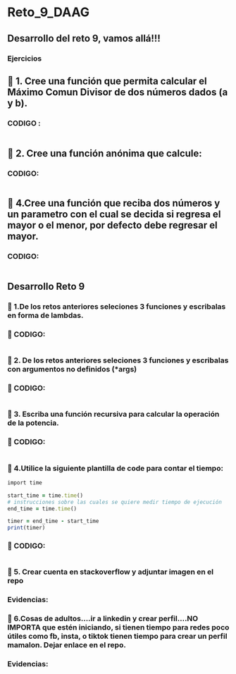 # Reto_9_DAAG
## Desarrollo del reto 9, vamos allá!!!
### Ejercicios 
## :dart: 1. Cree una función que permita calcular el Máximo Comun Divisor de dos números dados (a y b).

### CODIGO :

```ruby

```

## :dart: 2. Cree una función anónima que calcule:


### CODIGO:

```ruby

```


## :dart: 4.Cree una función que reciba dos números y un parametro con el cual se decida si regresa el mayor o el menor, por defecto debe regresar el mayor.

### CODIGO:


```ruby

```

## Desarrollo Reto 9

### :trumpet: 1.De los retos anteriores seleciones 3 funciones y escribalas en forma de lambdas.


### :memo: CODIGO:


```ruby

```



### :trumpet: 2. De los retos anteriores seleciones 3 funciones y escribalas con argumentos no definidos (*args)


### :memo: CODIGO:


```ruby

```


### :trumpet: 3. Escriba una función recursiva para calcular la operación de la potencia.




### :memo: CODIGO:


```ruby

```



### :trumpet: 4.Utilice la siguiente plantilla de code para contar el tiempo: 

```ruby
import time

start_time = time.time()
# instrucciones sobre las cuales se quiere medir tiempo de ejecución
end_time = time.time()

timer = end_time - start_time
print(timer)
```


### :memo: CODIGO:


```ruby

```


### :trumpet: 5. Crear cuenta en stackoverflow y adjuntar imagen en el repo


### Evidencias:




### :trumpet: 6.Cosas de adultos....ir a linkedin y crear perfil....NO IMPORTA que estén iniciando, si tienen tiempo para redes poco útiles como fb, insta, o tiktok tienen tiempo para crear un perfil mamalon. Dejar enlace en el repo.


### Evidencias:


